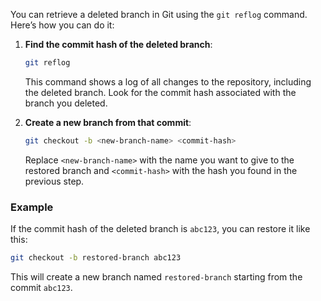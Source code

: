 You can retrieve a deleted branch in Git using the `git reflog` command. Here’s how you can do it:

1. **Find the commit hash of the deleted branch**:
   ```bash
   git reflog
   ```
   This command shows a log of all changes to the repository, including the deleted branch. Look for the commit hash associated with the branch you deleted.

2. **Create a new branch from that commit**:
   ```bash
   git checkout -b <new-branch-name> <commit-hash>
   ```
   Replace `<new-branch-name>` with the name you want to give to the restored branch and `<commit-hash>` with the hash you found in the previous step.

### Example
If the commit hash of the deleted branch is `abc123`, you can restore it like this:
```bash
git checkout -b restored-branch abc123
```

This will create a new branch named `restored-branch` starting from the commit `abc123`.

